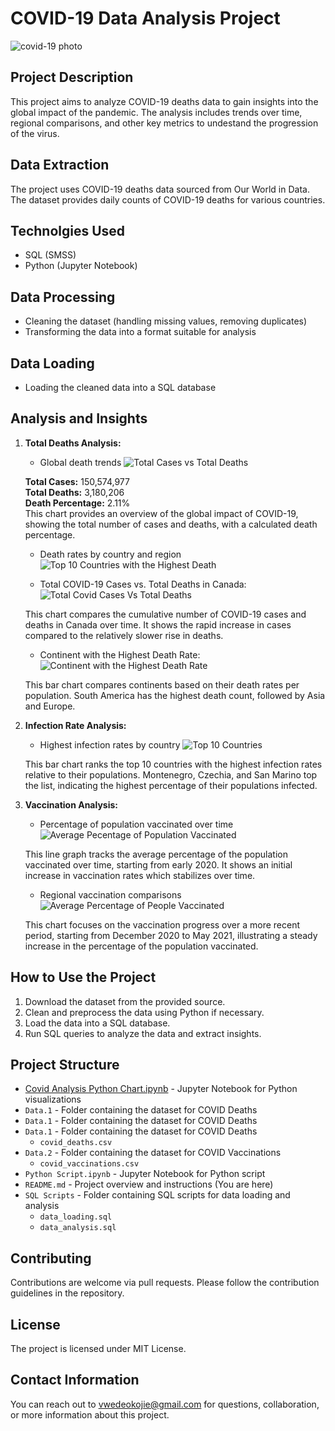 # COVID-19 Data Analysis Project

![covid-19 photo](https://github.com/VwedeOkojie/Covid-19-Project/assets/161823174/a2ed7037-f4aa-43b7-915a-0b94aba37bfc)

## Project Description
This project aims to analyze COVID-19 deaths data to gain insights into the global impact of the pandemic. The analysis includes trends over time, regional comparisons, and other key metrics to undestand the progression of the virus.

## Data Extraction
The project uses COVID-19 deaths data sourced from Our World in Data. The dataset provides daily counts of COVID-19 deaths for various countries.

## Technolgies Used
* SQL (SMSS)
* Python (Jupyter Notebook)

## Data Processing
* Cleaning the dataset (handling missing values, removing duplicates)
* Transforming the data into a format suitable for analysis

## Data Loading
* Loading the cleaned data into a SQL database

## Analysis and Insights

1. **Total Deaths Analysis:**
    - Global death trends
   ![Total Cases vs Total Deaths](https://github.com/VwedeOkojie/COVID-19-Project/assets/161823174/ace28254-c410-4ada-b269-d368aa134fab)

   **Total Cases:** 150,574,977  
   **Total Deaths:** 3,180,206  
   **Death Percentage:** 2.11%  
   This chart provides an overview of the global impact of COVID-19, showing the total number of cases and deaths, with a calculated death percentage.

    - Death rates by country and region
    ![Top 10 Countries with the Highest Death](https://github.com/VwedeOkojie/COVID-19-Project/assets/161823174/b67dc79f-0e6c-42f8-9f4c-f1227ea58e95)

    - Total COVID-19 Cases vs. Total Deaths in Canada:
    ![Total Covid Cases Vs Total Deaths](https://github.com/VwedeOkojie/COVID-19-Project/assets/161823174/ba92a08c-56d5-499c-8433-8626280962eb)

    This chart compares the cumulative number of COVID-19 cases and deaths in Canada over time. It shows the rapid increase in cases compared to the relatively slower rise in deaths.

    - Continent with the Highest Death Rate:
    ![Continent with the Highest Death Rate](https://github.com/VwedeOkojie/COVID-19-Project/assets/161823174/0ff924ae-1ed6-4a0c-8261-9479734cbf34)

    This bar chart compares continents based on their death rates per population. South America has the highest death count, followed by Asia and Europe.

2. **Infection Rate Analysis:**
    - Highest infection rates by country
   ![Top 10 Countries](https://github.com/VwedeOkojie/COVID-19-Project/assets/161823174/497bc98c-7fc5-4aef-99a5-f632712b6e30)

    This bar chart ranks the top 10 countries with the highest infection rates relative to their populations. Montenegro, Czechia, and San Marino top the list, indicating the highest percentage of their populations infected.

3. **Vaccination Analysis:**
    - Percentage of population vaccinated over time
      ![Average Pecentage of Population Vaccinated](https://github.com/VwedeOkojie/COVID-19-Project/assets/161823174/fa6dcbf7-4af3-4f85-9d10-10226981b04c)

    This line graph tracks the average percentage of the population vaccinated over time, starting from early 2020. It shows an initial increase in vaccination rates which stabilizes over time.

    - Regional vaccination comparisons
    ![Average Percentage of People Vaccinated](https://github.com/VwedeOkojie/COVID-19-Project/assets/161823174/5cc4639d-9b2b-4e7e-a68e-81730acd526b)

    This chart focuses on the vaccination progress over a more recent period, starting from December 2020 to May 2021, illustrating a steady increase in the percentage of the population vaccinated.



## How to Use the Project
1. Download the dataset from the provided source.
2. Clean and preprocess the data using Python if necessary.
3. Load the data into a SQL database.
4. Run SQL queries to analyze the data and extract insights.

## Project Structure

- [Covid Analysis Python Chart.ipynb](https://github.com/VwedeOkojie/COVID-19-Project/blob/05866d68124f1d1f6466477e305c2e222941891b/Covid%20Analysis%20Python%20Chart.ipynb) - Jupyter Notebook for Python visualizations
- `Data.1` - Folder containing the dataset for COVID Deaths
- `Data.1` - Folder containing the dataset for COVID Deaths
- `Data.1` - Folder containing the dataset for COVID Deaths
  - `covid_deaths.csv`
- `Data.2` - Folder containing the dataset for COVID Vaccinations
  - `covid_vaccinations.csv`
- `Python Script.ipynb` - Jupyter Notebook for Python script
- `README.md` - Project overview and instructions (You are here)
- `SQL Scripts` - Folder containing SQL scripts for data loading and analysis
  - `data_loading.sql`
  - `data_analysis.sql`


## Contributing
Contributions are welcome via pull requests. Please follow the contribution guidelines in the repository.

## License
The project is licensed under MIT License.

## Contact Information
You can reach out to vwedeokojie@gmail.com for questions, collaboration, or more information about this project.
